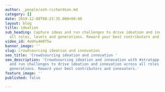 ```yaml
---
author: _people/ash-richardson.md
category: []
date: 2019-12-08T08:23:35.000+00:00
layout: blog
title: ideation
sub_heading: Capture ideas and run challenges to drive ideation and innovation across
  all roles, levels and generations. Reward your best contributors and innovators.
video_id: 4eUYw4H8T5w
banner_image: ''
slug: crowdsourcing ideation and innovation
seo_title: 'Crowdsourcing ideation and innovation '
seo_description: 'Crowdsourcing ideation and innovation with #stratapp. Capture ideas
  and run challenges to drive ideation and innovation across all roles, levels and
  generations. Reward your best contributors and innovators.'
feature_image: ''
published: false

---
```

